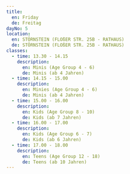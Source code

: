 ```yaml
---
title:
  en: Friday
  de: Freitag
dayNo: 5
location:
  en: STÖRNSTEIN (FLOßER STR. 25B - RATHAUS)
  de: STÖRNSTEIN (FLOßER STR. 25B - RATHAUS)
classes:
  - time: 13.30 - 14.15
    description:
      en: Minis (Age Group 4 - 6)
      de: Minis (ab 4 Jahren)
  - time: 14.15 - 15.00
    description:
      en: Minies (Age Group 4 - 6)
      de: Minis (ab 4 Jahren)
  - time: 15.00 - 16.00
    description:
      en: Kids (Age Group 8 - 10)
      de: Kids (ab 7 Jahren)
  - time: 16.00 - 17.00
    description:
      en: Kids (Age Group 6 - 7)
      de: Kids (ab 6 Jahren)
  - time: 17.00 - 18.00
    description:
      en: Teens (Age Group 12 - 18)
      de: Teens (ab 10 Jahren)
---
```

